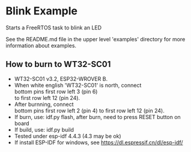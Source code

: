 # Blink Example

Starts a FreeRTOS task to blink an LED

See the README.md file in the upper level 'examples' directory for more information about examples.

## How to burn to WT32-SC01  
* WT32-SC01 v3.2, ESP32-WROVER B.  
* When white english 'WT32-SC01' is north, connect  
bottom pins first row left 3 (pin 6)  
to first row left 12 (pin 24).  
* After burnning, connect   
bottom pins first row left 2 (pin 4)
to first row left 12 (pin 24).  
* If burn, use: idf.py flash, after burn, need to press RESET button on board       
* If build, use: idf.py build   
* Tested under esp-idf 4.4.3 (4.3 may be ok)  
* If install ESP-IDF for windows, see https://dl.espressif.cn/dl/esp-idf/  
